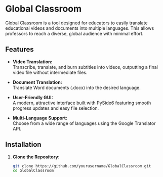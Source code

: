 # Global Classroom

Global Classroom is a tool designed for educators to easily translate educational videos and documents into multiple languages. This allows professors to reach a diverse, global audience with minimal effort.

## Features

- **Video Translation:**  
  Transcribe, translate, and burn subtitles into videos, outputting a final video file without intermediate files.
  
- **Document Translation:**  
  Translate Word documents (.docx) into the desired language.
  
- **User-Friendly GUI:**  
  A modern, attractive interface built with PySide6 featuring smooth progress updates and easy file selection.

- **Multi-Language Support:**  
  Choose from a wide range of languages using the Google Translator API.

## Installation

1. **Clone the Repository:**

   ```bash
   git clone https://github.com/yourusername/GlobalClassroom.git
   cd GlobalClassroom
